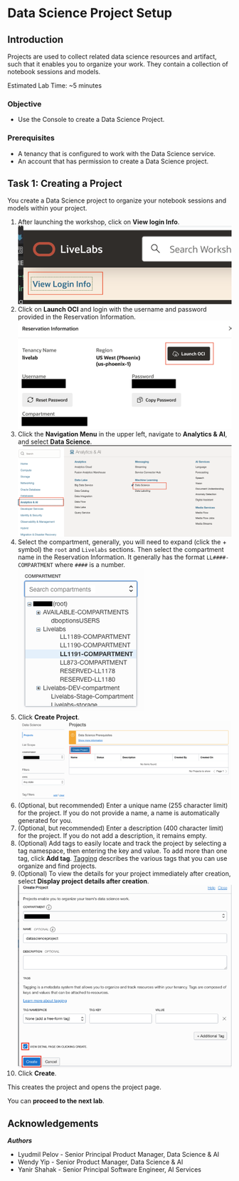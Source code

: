 # Data Science Project Setup

## Introduction

Projects are used to collect related data science resources and artifact, such that it enables you to organize your work. They contain a collection of notebook sessions and models.

Estimated Lab Time: ~5 minutes

### Objective

* Use the Console to create a Data Science Project.

### Prerequisites

* A tenancy that is configured to work with the Data Science service.
* An account that has permission to create a Data Science project.

## Task 1: Creating a Project

You create a Data Science project to organize your notebook sessions and models within your project.

1. After launching the workshop, click on **View login Info**.
    ![View login info](images/view-login-info.png)
1. Click on **Launch OCI** and login with the username and password provided in the Reservation Information.
    ![Launch OCI](images/launch-oci.png)
1. Click the **Navigation Menu** in the upper left, navigate to **Analytics & AI**, and select **Data Science**.
    ![Navigation to Data Science](images/analytics-ml-datascience.png " ")
1. Select the compartment, generally, you will need to expand (click the + symbol) the ``root`` and ``Livelabs`` sections. Then select the compartment name in the Reservation Information.  It generally has the format ``LL####-COMPARTMENT`` where ``####`` is a number.
    ![Compartment dropdown](images/compartment-green-button.png)
1. Click **Create Project**.
    ![Create a project](images/create-project.png)
1. (Optional, but recommended) Enter a unique name (255 character limit) for the project. If you do not provide a name, a name is automatically generated for you.
1. (Optional, but recommended) Enter a description (400 character limit) for the project. If you do not add a description, it remains empty.
1. (Optional) Add tags to easily locate and track the project by selecting a tag namespace, then entering the key and value. To add more than one tag, click **Add tag**. [Tagging](https://docs.cloud.oracle.com/iaas/Content/Tagging/Concepts/taggingoverview.htm) describes the various tags that you can use organize and find projects.
1. (Optional) To view the details for your project immediately after creation, select **Display project details after creation**.
    ![Create a project](images/create-project-detail.png)
1. Click **Create**.

This creates the project and opens the project page.

You can **proceed to the next lab**.

## **Acknowledgements**

***Authors***

* Lyudmil Pelov - Senior Principal Product Manager, Data Science & AI
* Wendy Yip - Senior Product Manager, Data Science & AI
* Yanir Shahak - Senior Principal Software Engineer, AI Services
